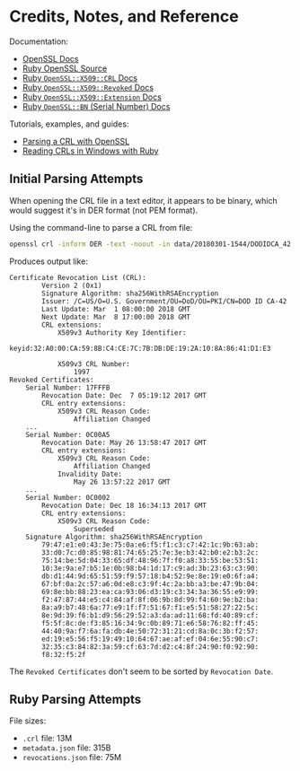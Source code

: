 # Credits, Notes, and Reference

Documentation:

  + [OpenSSL Docs](https://www.openssl.org/docs/man1.1.0/apps/crl.html)
  + [Ruby OpenSSL Source](https://github.com/ruby/openssl)
  + [Ruby `OpenSSL::X509::CRL` Docs](https://ruby-doc.org/stdlib-2.4.2/libdoc/openssl/rdoc/OpenSSL/X509/CRL.html)
  + [Ruby `OpenSSL::X509::Revoked` Docs](http://ruby-doc.org/stdlib-2.5.0/libdoc/openssl/rdoc/OpenSSL/X509/Revoked.html)
  + [Ruby `OpenSSL::X509::Extension` Docs](http://ruby-doc.org/stdlib-2.5.0/libdoc/openssl/rdoc/OpenSSL/X509/Extension.html)
  + [Ruby `OpenSSL::BN` (Serial Number) Docs](http://ruby-doc.org/stdlib-2.4.0/libdoc/openssl/rdoc/OpenSSL/BN.html)

Tutorials, examples, and guides:

  + [Parsing a CRL with OpenSSL](https://langui.sh/2010/01/10/parsing-a-crl-with-openssl/)
  + [Reading CRLs in Windows with Ruby](http://seanbachelder.me/2016/06/17/reading-crls-in-windows-with-ruby.html)

## Initial Parsing Attempts

When opening the CRL file in a text editor, it appears to be binary, which would suggest it's in DER format (not PEM format).

Using the command-line to parse a CRL from file:

```sh
openssl crl -inform DER -text -noout -in data/20180301-1544/DODIDCA_42.crl
```

Produces output like:

```
Certificate Revocation List (CRL):
        Version 2 (0x1)
        Signature Algorithm: sha256WithRSAEncryption
        Issuer: /C=US/O=U.S. Government/OU=DoD/OU=PKI/CN=DOD ID CA-42
        Last Update: Mar  1 08:00:00 2018 GMT
        Next Update: Mar  8 17:00:00 2018 GMT
        CRL extensions:
            X509v3 Authority Key Identifier:
                keyid:32:A0:00:CA:59:8B:C4:CE:7C:7B:DB:DE:19:2A:10:8A:86:41:D1:E3

            X509v3 CRL Number:
                1997
Revoked Certificates:
    Serial Number: 17FFFB
        Revocation Date: Dec  7 05:19:12 2017 GMT
        CRL entry extensions:
            X509v3 CRL Reason Code:
                Affiliation Changed
    ...
    Serial Number: 0C00A5
        Revocation Date: May 26 13:58:47 2017 GMT
        CRL entry extensions:
            X509v3 CRL Reason Code:
                Affiliation Changed
            Invalidity Date:
                May 26 13:57:22 2017 GMT
    ...
    Serial Number: 0C0002
        Revocation Date: Dec 18 16:34:13 2017 GMT
        CRL entry extensions:
            X509v3 CRL Reason Code:
                Superseded
    Signature Algorithm: sha256WithRSAEncryption
        79:47:e1:e0:43:3e:75:0a:e6:f5:f1:c3:c7:42:1c:9b:63:ab:
        33:d0:7c:d0:85:98:81:74:65:25:7e:3e:b3:42:b0:e2:b3:2c:
        75:14:be:5d:04:33:65:df:48:96:7f:f0:a8:33:55:be:53:51:
        10:3e:9a:e7:b5:1e:0b:98:b4:1d:17:c9:ad:3b:23:63:c3:90:
        db:d1:44:9d:65:51:59:f9:57:18:b4:52:9e:8e:19:e0:6f:a4:
        67:bf:0a:2c:57:a6:0d:e8:c3:9f:4c:2a:bb:a3:be:47:9b:04:
        69:8e:bb:88:23:ea:ca:93:06:d3:19:c3:34:3a:36:55:e9:99:
        f2:47:87:44:e5:c4:84:af:8f:06:9b:8d:99:f4:60:9e:b2:ba:
        8a:a9:b7:48:6a:77:e9:1f:f7:51:67:f1:e5:51:58:27:22:5c:
        8e:9d:39:f6:b1:d9:56:29:52:a3:da:ad:11:68:fd:40:89:cf:
        f5:5f:8c:de:f3:85:16:34:9c:0b:89:71:e6:58:76:82:ff:45:
        44:40:9a:f7:6a:fa:db:4e:50:72:31:21:cd:8a:0c:3b:f2:57:
        ed:19:e5:56:f5:19:49:10:64:67:ae:af:ef:04:6e:55:90:c7:
        32:35:c3:84:82:3a:59:cf:63:7d:d2:c4:8f:24:90:f0:92:90:
        f8:32:f5:2f
```

The `Revoked Certificates` don't seem to be sorted by `Revocation Date`.

## Ruby Parsing Attempts

File sizes:

  + `.crl` file: 13M
  + `metadata.json` file: 315B
  + `revocations.json` file: 75M
